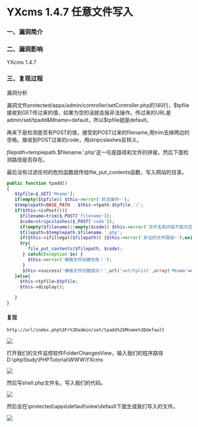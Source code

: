 # YXcms 1.4.7 任意文件写入

### 一、漏洞简介

### 二、漏洞影响

YXcms 1.4.7

### 三、复现过程

漏洞分析

漏洞文件protected/apps/admin/controller/setController.php的140行，$tpfile接收到GET传过来的值，如果为空的话就会报非法操作。传过来的URL是admin/set/tpadd&Mname=default，所以$tpfile就是default。

再来下是检测是否有POST的值，接受到POST过来的filename,用trim去掉两边的空格。接收到POST过来的code，用stripcslashes反转义。

$filepath=$templepath.$filename.'.php'这一句是路径和文件的拼接，然后下面检测路径是否存在。

最后没有过滤任何的危险函数就传给file_put_contents函数，写入网站的目录。


```php
public function tpadd()
{
   $tpfile=$_GET['Mname'];
   if(empty($tpfile)) $this->error('非法操作~');
   $templepath=BASE_PATH . $this->tpath.$tpfile.'/';
   if($this->isPost()){
     $filename=trim($_POST['filename']);
     $code=stripcslashes($_POST['code']);
     if(empty($filename)||empty($code)) $this->error('文件名和内容不能为空');
     $filepath=$templepath.$filename.'.php';
     if($this->ifillegal($filepath)) {$this->error('非法的文件路径~');exit;}
     try{
        file_put_contents($filepath, $code);
      } catch(Exception $e) {
        $this->error('模板文件创建失败！');
      } 
      $this->success('模板文件创建成功！',url('set/tplist',array('Mname'=>$tpfile)));
   }else{
     $this->tpfile=$tpfile;
     $this->display();

   }
}
```

#### 复现


```bash
http://url/index.php%3Fr%3Dadmin/set/tpadd%26Mname%3Ddefault
```

![](images/15896462909669.png)


打开我们的文件监控软件FolderChangesView，输入我们的程序路径D:\phpStudy\PHPTutorial\WWW\YXcms

![](images/15896463046487.png)


然后写shell.php文件名，写入我们的代码。

![](images/15896463112603.png)


然后会在\protected\apps\default\view\default下面生成我们写入的文件。

![](images/15896463195421.png)



